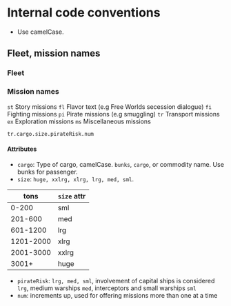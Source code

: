 # Internal code conventions
* Use camelCase.
## Fleet, mission names
### Fleet
### Mission names
`st` Story missions
`fl` Flavor text (e.g Free Worlds secession dialogue)
`fi` Fighting missions
`pi` Pirate missions (e.g smuggling)
`tr` Transport missions
`ex` Exploration missions
`ms` Miscellaneous missions
```
tr.cargo.size.pirateRisk.num
```
#### Attributes
* `cargo`: Type of cargo, camelCase.
  `bunks`, `cargo`, or commodity name. Use bunks for passenger.
* `size`: `huge, xxlrg, xlrg, lrg, med, sml`.
  
| tons | `size` attr |
|---|---|
| 0-200 | sml
201-600| med
601-1200 | lrg
1201-2000 | xlrg
2001-3000 | xxlrg
3001+ | huge

* `pirateRisk`: `lrg, med, sml`, involvement of capital ships is considered `lrg`, medium warships `med`, interceptors and small warships `sml`
* `num`: increments up, used for offering missions more than one at a time